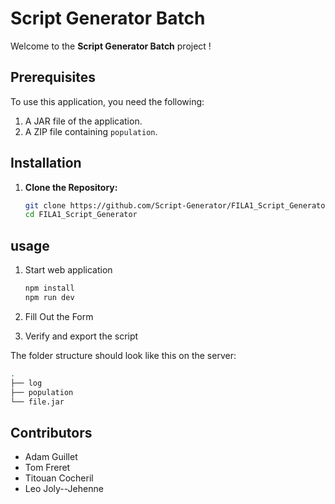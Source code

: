# Script Generator Batch

Welcome to the **Script Generator Batch** project !

## Prerequisites

To use this application, you need the following:

1. A JAR file of the application.
2. A ZIP file containing `population`.

## Installation

1. **Clone the Repository:**

   ```sh
   git clone https://github.com/Script-Generator/FILA1_Script_Generator.git
   cd FILA1_Script_Generator
   ```

## usage

1. Start web application

   ```sh
   npm install
   npm run dev
   ```

2. Fill Out the Form

3. Verify and export the script

The folder structure should look like this on the server:

   ```sh
   .
   ├── log
   ├── population
   └── file.jar
   ```

## Contributors

- Adam Guillet
- Tom Freret
- Titouan Cocheril
- Leo Joly--Jehenne